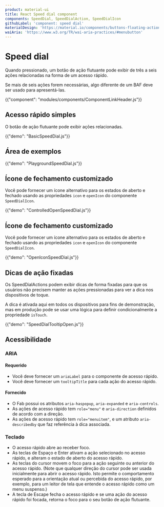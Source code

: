 ```yaml
---
product: material-ui
title: React Speed dial component
components: SpeedDial, SpeedDialAction, SpeedDialIcon
githubLabel: 'component: speed dial'
materialDesign: 'https://material.io/components/buttons-floating-action-button#types-of-transitions'
waiAria: 'https://www.w3.org/TR/wai-aria-practices/#menubutton'
---
```


# Speed dial

<p class="description">Quando pressionado, um botão de ação flutuante pode exibir de três a seis ações relacionadas na forma de um acesso rápido.</p>

Se mais de seis ações forem necessárias, algo diferente de um BAF deve ser usado para apresentá-las.

{{"component": "modules/components/ComponentLinkHeader.js"}}

## Acesso rápido simples

O botão de ação flutuante pode exibir ações relacionadas.

{{"demo": "BasicSpeedDial.js"}}

## Área de exemplos

{{"demo": "PlaygroundSpeedDial.js"}}

## Ícone de fechamento customizado

Você pode fornecer um ícone alternativo para os estados de aberto e fechado usando as propriedades `icon` e `openIcon` do componente `SpeedDialIcon`.

{{"demo": "ControlledOpenSpeedDial.js"}}

## Ícone de fechamento customizado

Você pode fornecer um ícone alternativo para os estados de aberto e fechado usando as propriedades `icon` e `openIcon` do componente `SpeedDialIcon`.

{{"demo": "OpenIconSpeedDial.js"}}

## Dicas de ação fixadas

Os SpeedDialActions podem exibir dicas de forma fixadas para que os usuários não precisem manter as ações pressionadas para ver a dica nos dispositivos de toque.

A dica é ativada aqui em todos os dispositivos para fins de demonstração, mas em produção pode se usar uma lógica para definir condicionalmente a propriedade `isTouch`.

{{"demo": "SpeedDialTooltipOpen.js"}}

## Acessibilidade

### ARIA

#### Requerido

- Você deve fornecer um `ariaLabel` para o componente de acesso rápido.
- Você deve fornecer um `tooltipTitle` para cada ação do acesso rápido.

#### Fornecido

- O Fab possui os atributos `aria-haspopup`, `aria-expanded` e `aria-controls`.
- As ações de acesso rápido tem `role="menu"` e `aria-direction` definidos de acordo com a direção.
- As ações de acesso rápido tem `role="menuitem"`, e um atributo `aria-describedby` que faz referência à dica associada.

### Teclado

- O acesso rápido abre ao receber foco.
- As teclas de Espaço e Enter ativam a ação selecionado no acesso rápido, e alteram o estado de aberto do acesso rápido.
- As teclas do cursor movem o foco para a ação seguinte ou anterior do acesso rápido. (Note que qualquer direção do cursor pode ser usada inicialmente para abrir o acesso rápido. Isto permite o comportamento esperado para a orientação atual ou percebida do acesso rápido, por exemplo, para um leitor de tela que entende o acesso rápido como um menu suspenso.)
- A tecla de Escape fecha o acesso rápido e se uma ação do acesso rápido foi focada, retorna o foco para o seu botão de ação flutuante.

